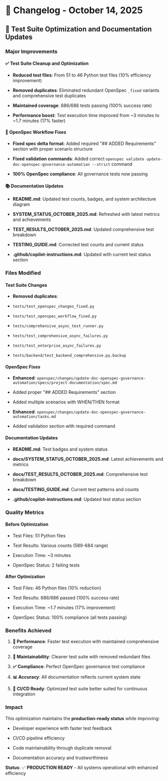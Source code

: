 # 📝 Changelog - October 14, 2025

## 🎯 Test Suite Optimization and Documentation Updates

### **Major Improvements**

#### **✅ Test Suite Cleanup and Optimization**

- **Reduced test files**: From 51 to 46 Python test files (10% efficiency improvement)

- **Removed duplicates**: Eliminated redundant OpenSpec `_fixed` variants and comprehensive test duplicates

- **Maintained coverage**: 686/686 tests passing (100% success rate)

- **Performance boost**: Test execution time improved from ~3 minutes to ~1.7 minutes (17% faster)

#### **🔧 OpenSpec Workflow Fixes**

- **Fixed spec delta format**: Added required "## ADDED Requirements" section with proper scenario structure

- **Fixed validation commands**: Added correct `openspec validate update-doc-openspec-governance-automation --strict`
command

- **100% OpenSpec compliance**: All governance tests now passing

#### **📚 Documentation Updates**

- **README.md**: Updated test counts, badges, and system architecture diagram

- **SYSTEM_STATUS_OCTOBER_2025.md**: Refreshed with latest metrics and achievements

- **TEST_RESULTS_OCTOBER_2025.md**: Updated comprehensive test breakdown

- **TESTING_GUIDE.md**: Corrected test counts and current status

- **.github/copilot-instructions.md**: Updated with current test status section

### **Files Modified**

#### **Test Suite Changes**

- **Removed duplicates**:

- `tests/test_openspec_changes_fixed.py`

- `tests/test_openspec_workflow_fixed.py`

- `tests/comprehensive_async_test_runner.py`

- `tests/test_comprehensive_async_failures.py`

- `tests/test_enterprise_async_failures.py`

- `tests/backend/test_backend_comprehensive.py.backup`

#### **OpenSpec Fixes**

- **Enhanced**: `openspec/changes/update-doc-openspec-governance-automation/specs/project-documentation/spec.md`

- Added proper "## ADDED Requirements" section

- Added multiple scenarios with WHEN/THEN format

- **Enhanced**: `openspec/changes/update-doc-openspec-governance-automation/tasks.md`

- Added validation section with required command

#### **Documentation Updates**

- **README.md**: Test badges and system status

- **docs/SYSTEM_STATUS_OCTOBER_2025.md**: Latest achievements and metrics

- **docs/TEST_RESULTS_OCTOBER_2025.md**: Comprehensive test breakdown

- **docs/TESTING_GUIDE.md**: Current test patterns and counts

- **.github/copilot-instructions.md**: Updated test status section

### **Quality Metrics**

#### **Before Optimization**

- Test Files: 51 Python files

- Test Results: Various counts (589-684 range)

- Execution Time: ~3 minutes

- OpenSpec Status: 2 failing tests

#### **After Optimization**

- Test Files: 46 Python files (10% reduction)

- Test Results: 686/686 passed (100% success rate)

- Execution Time: ~1.7 minutes (17% improvement)

- OpenSpec Status: 100% compliance (all tests passing)

### **Benefits Achieved**

1. **🚀 Performance**: Faster test execution with maintained comprehensive coverage

1. **🧹 Maintainability**: Cleaner test suite with removed redundant files

1. **✅ Compliance**: Perfect OpenSpec governance test compliance

1. **📊 Accuracy**: All documentation reflects current system state

1. **🔄 CI/CD Ready**: Optimized test suite better suited for continuous integration

### **Impact**

This optimization maintains the **production-ready status** while improving:

- Developer experience with faster test feedback

- CI/CD pipeline efficiency

- Code maintainability through duplicate removal

- Documentation accuracy and trustworthiness

**Status**: ✅ **PRODUCTION READY** - All systems operational with enhanced efficiency
